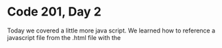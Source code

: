 # Code 201, Day 2
Today we covered a little more java script.  We learned how to reference a javascript file from the .html file with the <script src=""> tag.  I also looked up a bunch of keyboard shortcuts to make my life easier.  Some of these shortcuts include the following:
- [Ctrl-Shift-i] in the browser to bring up the dev tools.
- [Ctrl-F5] in the browser to refresh the webpage.
- [Ctrl-Shift-q] in Atom to launch the webpage from the index.html document.
- [Ctrl-l] in Atom to select the current line of code.
- [Ctrl-/] in Atom to comment/uncomment the currently selected code.
We also learned more about using Git.  We learned to create repo's on Github and then pull them to our computer.  We also learned how to create repos on our PC and then sinc them with a new Github repo using the command:
git remote add <name> <url>.

